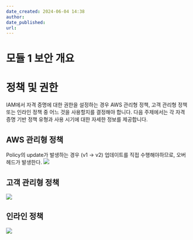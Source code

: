 ```yaml
---
date_created: 2024-06-04 14:38
author:
date_published: 
url:
---
```

# 모듈 1 보안 개요

# 정책 및 권한

IAM에서 자격 증명에 대한 권한을 설정하는 경우 AWS 관리형 정책, 고객 관리형 정책 또는 인라인 정책 중 어느 것을 사용할지를 결정해야 합니다. 다음 주제에서는 각 자격 증명 기반 정책 유형과 사용 시기에 대한 자세한 정보를 제공합니다.

## AWS 관리형 정책

Policy의 update가 발생하는 경우 (v1 -> v2) 업데이트를 직접 수행해야하므로, 오버헤드가 발생한다.
![](Pasted%20image%2020240603102232.png)

## 고객 관리형 정책

![](Pasted%20image%2020240603102228.png)

## 인라인 정책

![](Pasted%20image%2020240603102242.png)

